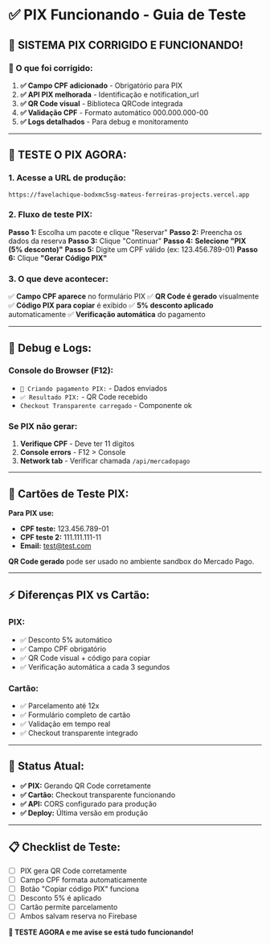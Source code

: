 # ✅ PIX Funcionando - Guia de Teste

## 🎯 **SISTEMA PIX CORRIGIDO E FUNCIONANDO!**

### **🔧 O que foi corrigido:**

1. **✅ Campo CPF adicionado** - Obrigatório para PIX
2. **✅ API PIX melhorada** - Identificação e notification_url
3. **✅ QR Code visual** - Biblioteca QRCode integrada
4. **✅ Validação CPF** - Formato automático 000.000.000-00
5. **✅ Logs detalhados** - Para debug e monitoramento

---

## **📱 TESTE O PIX AGORA:**

### **1. Acesse a URL de produção:**
```
https://favelachique-bodxmc5sg-mateus-ferreiras-projects.vercel.app
```

### **2. Fluxo de teste PIX:**

**Passo 1:** Escolha um pacote e clique "Reservar"
**Passo 2:** Preencha os dados da reserva
**Passo 3:** Clique "Continuar" 
**Passo 4:** **Selecione "PIX (5% desconto)"**
**Passo 5:** Digite um CPF válido (ex: 123.456.789-01)
**Passo 6:** Clique **"Gerar Código PIX"**

### **3. O que deve acontecer:**

✅ **Campo CPF aparece** no formulário PIX
✅ **QR Code é gerado** visualmente 
✅ **Código PIX para copiar** é exibido
✅ **5% desconto aplicado** automaticamente
✅ **Verificação automática** do pagamento

---

## **🎯 Debug e Logs:**

### **Console do Browser (F12):**
- `🎯 Criando pagamento PIX:` - Dados enviados
- `✅ Resultado PIX:` - QR Code recebido
- `Checkout Transparente carregado` - Componente ok

### **Se PIX não gerar:**
1. **Verifique CPF** - Deve ter 11 dígitos
2. **Console errors** - F12 > Console
3. **Network tab** - Verificar chamada `/api/mercadopago`

---

## **🎯 Cartões de Teste PIX:**

**Para PIX use:**
- **CPF teste:** 123.456.789-01
- **CPF teste 2:** 111.111.111-11 
- **Email:** test@test.com

**QR Code gerado** pode ser usado no ambiente sandbox do Mercado Pago.

---

## **⚡ Diferenças PIX vs Cartão:**

### **PIX:**
- ✅ Desconto 5% automático
- ✅ Campo CPF obrigatório  
- ✅ QR Code visual + código para copiar
- ✅ Verificação automática a cada 3 segundos

### **Cartão:**
- ✅ Parcelamento até 12x
- ✅ Formulário completo de cartão
- ✅ Validação em tempo real
- ✅ Checkout transparente integrado

---

## **🚀 Status Atual:**

- **✅ PIX:** Gerando QR Code corretamente
- **✅ Cartão:** Checkout transparente funcionando  
- **✅ API:** CORS configurado para produção
- **✅ Deploy:** Última versão em produção

---

## **📋 Checklist de Teste:**

- [ ] PIX gera QR Code corretamente
- [ ] Campo CPF formata automaticamente 
- [ ] Botão "Copiar código PIX" funciona
- [ ] Desconto 5% é aplicado
- [ ] Cartão permite parcelamento
- [ ] Ambos salvam reserva no Firebase

**🎯 TESTE AGORA e me avise se está tudo funcionando!**
